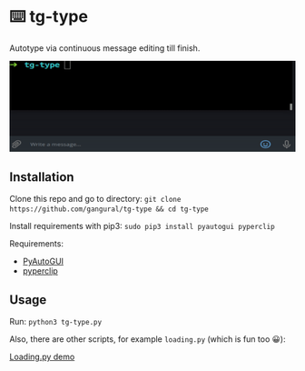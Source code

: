 # ⌨️ tg-type

Autotype via continuous message editing till finish.

![Demo](https://raw.githubusercontent.com/gangural/tg-type/master/demos/tg-type.gif)

## Installation

Clone this repo and go to directory: `git clone https://github.com/gangural/tg-type && cd tg-type`

Install requirements with pip3: `sudo pip3 install pyautogui pyperclip`

Requirements:
- [PyAutoGUI](https://pypi.org/project/PyAutoGUI/)
- [pyperclip](https://pypi.org/project/pyperclip/)

## Usage

Run: `python3 tg-type.py`

Also, there are other scripts, for example `loading.py` (which is fun too 😀):

[Loading.py demo](https://raw.githubusercontent.com/gangural/tg-type/master/demos/loading.gif)
